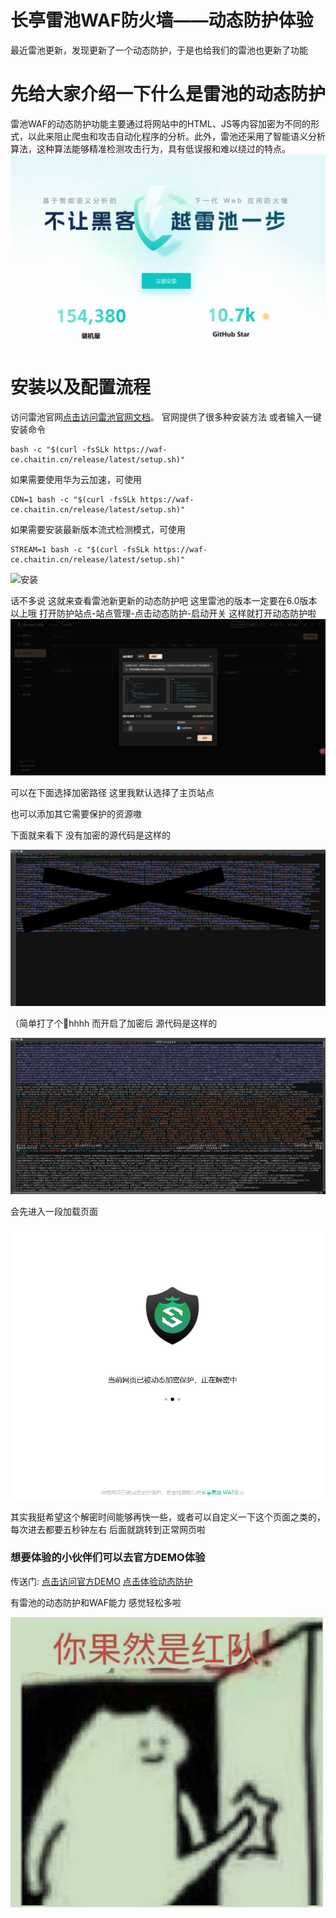 # 长亭雷池WAF防火墙——动态防护体验

最近雷池更新，发现更新了一个动态防护，于是也给我们的雷池也更新了功能

# 先给大家介绍一下什么是雷池的动态防护
雷池WAF的动态防护功能主要通过将网站中的HTML、JS等内容加密为不同的形式，以此来阻止爬虫和攻击自动化程序的分析。此外，雷池还采用了智能语义分析算法，这种算法能够精准检测攻击行为，具有低误报和难以绕过的特点。
![title](src\background.jpg)

# 安装以及配置流程


访问雷池官网[点击访问雷池官网文档](https://docs.waf-ce.chaitin.cn/zh/%E4%B8%8A%E6%89%8B%E6%8C%87%E5%8D%97/%E5%AE%89%E8%A3%85%E9%9B%B7%E6%B1%A0 "安装文档")。
官网提供了很多种安装方法
或者输入一键安装命令
```
bash -c "$(curl -fsSLk https://waf-ce.chaitin.cn/release/latest/setup.sh)"
```



如果需要使用华为云加速，可使用
```
CDN=1 bash -c "$(curl -fsSLk https://waf-ce.chaitin.cn/release/latest/setup.sh)"
```



如果需要安装最新版本流式检测模式，可使用
```
STREAM=1 bash -c "$(curl -fsSLk https://waf-ce.chaitin.cn/release/latest/setup.sh)"
```

![安装](https://img.picui.cn/free/2024/06/25/667a71b6a8361.jpg)

话不多说 这就来查看雷池新更新的动态防护吧
这里雷池的版本一定要在6.0版本以上哦
打开防护站点-站点管理-点击动态防护-启动开关
这样就打开动态防护啦
![waf](src\leichi_in.jpg)


可以在下面选择加密路径 这里我默认选择了主页站点

也可以添加其它需要保护的资源嗷

下面就来看下 没有加密的源代码是这样的

![未加密](src\open.jpg)

（简单打了个🐎hhhh
而开启了加密后 源代码是这样的

![加密](src\2.png)


会先进入一段加载页面

![演示](src\yanshi.png)


其实我挺希望这个解密时间能够再快一些，或者可以自定义一下这个页面之类的，每次进去都要五秒钟左右
后面就跳转到正常网页啦

### 想要体验的小伙伴们可以去官方DEMO体验
传送门: [点击访问官方DEMO](https://demo.waf-ce.chaitin.cn:9443/ "官方DEMO")
[点击体验动态防护](https://demo.waf-ce.chaitin.cn/ "动态防护体验")


有雷池的动态防护和WAF能力 感觉轻松多啦

![rt](src/alllllll.png)










